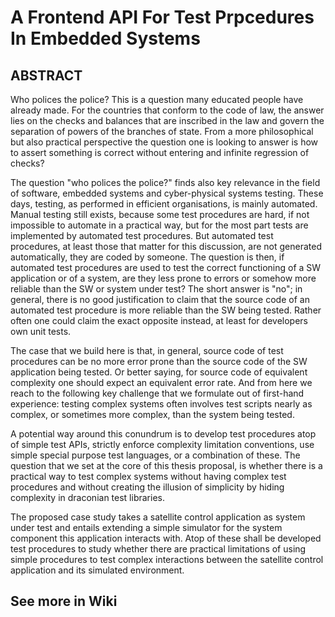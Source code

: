 # A Frontend API For Test Prpcedures In Embedded Systems

## ABSTRACT

Who polices the police? This is a question many educated people have already made. For the countries that
conform to the code of law, the answer lies on the checks and balances that are inscribed in the law and govern
the separation of powers of the branches of state. From a more philosophical but also practical perspective the
question one is looking to answer is how to assert something is correct without entering and infinite regression
of checks?

The question "who polices the police?" finds also key relevance in the field of software, embedded systems and
cyber-physical systems testing. These days, testing, as performed in efficient organisations, is mainly automated.
Manual testing still exists, because some test procedures are hard, if not impossible to automate in a practical
way, but for the most part tests are implemented by automated test procedures. But automated test procedures,
at least those that matter for this discussion, are not generated automatically, they are coded by someone. The
question is then, if automated test procedures are used to test the correct functioning of a SW application or of
a system, are they less prone to errors or somehow more reliable than the SW or system under test? The short
answer is "no"; in general, there is no good justification to claim that the source code of an automated test
procedure is more reliable than the SW being tested. Rather often one could claim the exact opposite instead,
at least for developers own unit tests.

The case that we build here is that, in general, source code of test procedures can be no more error prone than
the source code of the SW application being tested. Or better saying, for source code of equivalent complexity
one should expect an equivalent error rate. And from here we reach to the following key challenge that we formulate out of first-hand experience: testing complex systems often involves test scripts nearly as complex, or
sometimes more complex, than the system being tested.

A potential way around this conundrum is to develop test procedures atop of simple test APIs, strictly enforce
complexity limitation conventions, use simple special purpose test languages, or a combination of these. The
question that we set at the core of this thesis proposal, is whether there is a practical way to test complex
systems without having complex test procedures and without creating the illusion of simplicity by hiding complexity in draconian test libraries.

The proposed case study takes a satellite control application as system under test and entails extending a simple
simulator for the system component this application interacts with. Atop of these shall be developed test procedures to study whether there are practical limitations of using simple procedures to test complex interactions
between the satellite control application and its simulated environment.


## See more in Wiki
